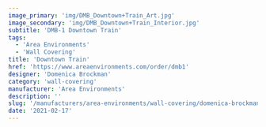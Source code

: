 ```yaml
---
image_primary: 'img/DMB_Downtown+Train_Art.jpg'
image_secondary: 'img/DMB_Downtown+Train_Interior.jpg'
subtitle: 'DMB-1 Downtown Train'
tags:
  - 'Area Environments'
  - 'Wall Covering'
title: 'Downtown Train'
href: 'https://www.areaenvironments.com/order/dmb1'
designer: 'Domenica Brockman'
category: 'wall-covering'
manufacturer: 'Area Environments'
description: ''
slug: '/manufacturers/area-environments/wall-covering/domenica-brockman-downtown-train'
date: '2021-02-17'
---
```

